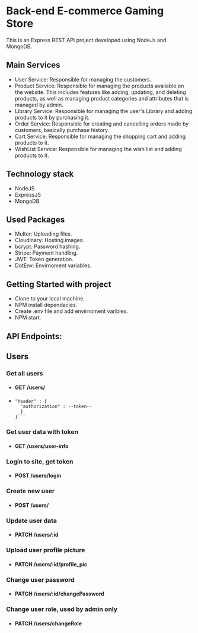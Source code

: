 # Back-end E-commerce Gaming Store
This is an Express REST API project developed using NodeJs and MongoDB. 

## Main Services
- User Service: Responsible for managing the customers.
- Product Service: Responsible for managing the products available on the website. This includes features like adding, updating, and deleting products, as well as managing product categories and attributes that is managed by admin.
- Library Service: Responsible for managing the user's Library and adding products to it by purchasing it.
- Order Service: Responsible for creating and cancelling orders made by customers, basically purchase history.
- Cart Service: Responsible for managing the shopping cart and adding products to it.
- WishList Service: Responsible for managing the wish list and adding products to it.

## Technology stack
- NodeJS
- ExpressJS
- MongoDB

## Used Packages
- Multer: Uploading files. 
- Cloudinary: Hosting images.
- bcrypt: Password hashing.
- Stripe: Payment handling.
- JWT: Token generation.
- DotEnv: Envirnoment variables.

## Getting Started with project
- Clone to your local machine.
- NPM install dependacies.
- Create .env file and add envirnoment varibles.
- NPM start.

## API Endpoints:

## Users

### Get all users
- #### GET /users/
- ``` "req":{
  "header" : {
    "authorization" : --token--
    }
  }```

### Get user data with token
- #### GET /users/user-info

### Login to site, get token
- #### POST /users/login

### Create new user
- #### POST /users/

### Update user data
- #### PATCH /users/:id

### Upload user profile picture
- #### PATCH /users/:id/profile_pic

### Change user password
- #### PATCH /users/:id/changePassword

### Change user role, used by admin only
- #### PATCH /users/changeRole

